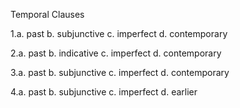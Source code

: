 Temporal Clauses


1.a. past 
b. subjunctive
c. imperfect
d. contemporary

2.a. past
b. indicative
c. imperfect
d. contemporary

3.a. past
b. subjunctive
c. imperfect
d. contemporary

4.a. past
b. subjunctive 
c. imperfect
d. earlier

